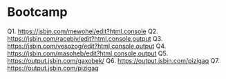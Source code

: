 # Bootcamp
Q1. https://jsbin.com/mewohel/edit?html,console
Q2. https://jsbin.com/racebiv/edit?html,console,output
Q3. https://jsbin.com/vesozog/edit?html,console,output
Q4. https://jsbin.com/masoheb/edit?html,console,output
Q5. https://output.jsbin.com/gaxobek/
Q6. https://output.jsbin.com/pizigaq
Q7. https://output.jsbin.com/pizigaq
